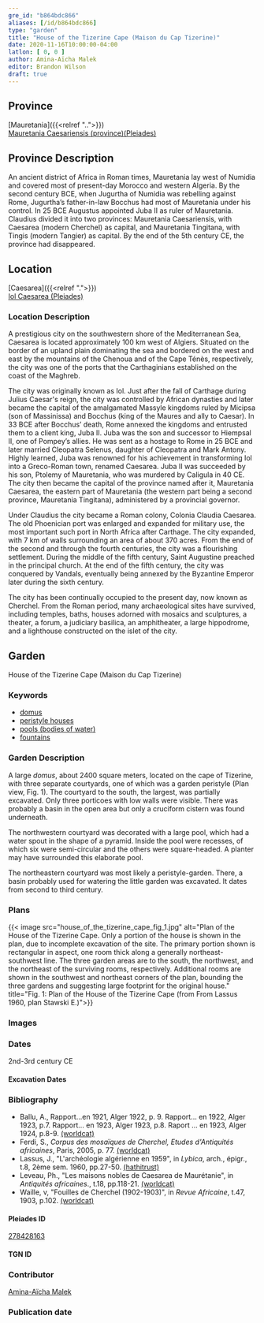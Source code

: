 ```yaml
---
gre_id: "b864bdc866"
aliases: [/id/b864bdc866]
type: "garden"
title: "House of the Tizerine Cape (Maison du Cap Tizerine)"
date: 2020-11-16T10:00:00-04:00
latlon: [ 0, 0 ]
author: Amina-Aïcha Malek
editor: Brandon Wilson
draft: true
---
```


## Province

[Mauretania]({{<relref "..">}}) \
[Mauretania Caesariensis (province)(Pleiades)](https://pleiades.stoa.org/places/981532)

## Province Description

An ancient district of Africa in Roman times, Mauretania lay west of Numidia and covered most of present-day Morocco and western Algeria. By the second century BCE, when Jugurtha of Numidia was rebelling against Rome, Jugurtha’s father-in-law Bocchus had most of Mauretania under his control. In 25 BCE Augustus appointed Juba II as ruler of Mauretania. Claudius divided it into two provinces: Mauretania Caesariensis, with Caesarea (modern Cherchel) as capital, and Mauretania Tingitana, with Tingis (modern Tangier) as capital. By the end of the 5th century CE, the province had disappeared.

## Location

[Caesarea]({{<relref ".">}}) \
[Iol Caesarea (Pleiades)](https://pleiades.stoa.org/places/295279)

### Location Description

A prestigious city on the southwestern shore of the Mediterranean Sea, Caesarea is located approximately 100 km west of Algiers. Situated on the border of an upland plain dominating the sea and bordered on the west and east by the mountains of the Chenoua and of the Cape Ténès, respectively, the city was one of the ports that the Carthaginians established on the coast of the Maghreb.

The city was originally known as Iol. Just after the fall of Carthage during Julius Caesar's reign, the city was controlled by African dynasties and later became the capital of the amalgamated Massyle kingdoms ruled by Micipsa (son of Massinissa) and Bocchus (king of the Maures and ally to Caesar). In 33 BCE after Bocchus’ death, Rome annexed the kingdoms and entrusted them to a client king, Juba II. Juba was the son and successor to Hiempsal II, one of Pompey’s allies. He was sent as a hostage to Rome in 25 BCE and later married Cleopatra Selenus, daughter of Cleopatra and Mark Antony. Highly learned, Juba was renowned for his achievement in transforming Iol into a Greco-Roman town, renamed Caesarea. Juba II was succeeded by his son, Ptolemy of Mauretania, who was murdered by Caligula in 40 CE. The city then became the capital of the province named after it, Mauretania Caesarea, the eastern part of Mauretania (the western part being a second province, Mauretania Tingitana), administered by a provincial governor.

Under Claudius the city became a Roman colony, Colonia Claudia Caesarea. The old Phoenician port was enlarged and expanded for military use, the most important such port in North Africa after Carthage. The city expanded, with 7 km of walls surrounding an area of about 370 acres. From the end of the second and through the fourth centuries, the city was a flourishing settlement. During the middle of the fifth century, Saint Augustine preached in the principal church. At the end of the fifth century, the city was conquered by Vandals, eventually being annexed by the Byzantine Emperor later during the sixth century.

The city has been continually occupied to the present day, now known as Cherchel. From the Roman period, many archaeological sites have survived, including temples, baths, houses adorned with mosaics and sculptures, a theater, a forum, a judiciary basilica, an amphitheater, a large hippodrome, and a lighthouse constructed on the islet of the city.

<!--## Sublocation-->

<!--### Sublocation Description-->

## Garden

House of the Tizerine Cape (Maison du Cap Tizerine)

### Keywords

- [domus](http://vocab.getty.edu/page/aat/300005506)
- [peristyle houses](http://vocab.getty.edu/page/aat/300005452)
- [pools (bodies of water)](http://vocab.getty.edu/page/aat/300008692)
- [fountains](http://vocab.getty.edu/page/aat/300006179)

### Garden Description

A large *domus*, about 2400 square meters, located on the cape of Tizerine, with three separate courtyards, one of which was a garden peristyle (Plan view, Fig. 1). The courtyard to the south, the largest, was partially excavated. Only three porticoes with low walls were visible.  There was probably a basin in the open area but only a cruciform cistern was found underneath.

The northwestern courtyard was decorated with a large pool, which had a water spout in the shape of a pyramid.  Inside the pool were recesses, of which six were semi-circular and the others were square-headed. A planter may have surrounded this elaborate pool.

The northeastern courtyard was most likely a peristyle-garden.  There, a basin probably used for watering the little garden was excavated. It dates from second to third century.

### Plans

{{< image src="house_of_the_tizerine_cape_fig_1.jpg" alt="Plan of the House of the Tizerine Cape. Only a portion of the house is shown in the plan, due to incomplete excavation of the site. The primary portion shown is rectangular in aspect, one room thick along a generally northeast-southwest line. The three garden areas are to the south, the northwest, and the northeast of the surviving rooms, respectively. Additional rooms are shown in the southwest and northeast corners of the plan, bounding the three gardens and suggesting large footprint for the original house." title="Fig. 1: Plan of the House of the Tizerine Cape (from From Lassus 1960, plan  Stawski E.)">}}

### Images

### Dates
2nd-3rd century CE
#### Excavation Dates

### Bibliography
* Ballu, A., Rapport...en 1921, Alger 1922, p. 9. Rapport... en 1922, Alger 1923, p.7. Rapport... en 1923, Alger 1923, p.8. Raport ... en 1923, Alger 1924, p.8-9. [(worldcat)](http://www.worldcat.org/oclc/876517484)
* Ferdi, S., *Corpus des mosaïques de Cherchel, Etudes d'Antiquités africaines*, Paris, 2005, p. 77. [(worldcat)](http://www.worldcat.org/oclc/1006126274)
* Lassus, J., "L'archéologie algérienne en 1959", in *Lybica*, arch., épigr., t.8, 2ème sem. 1960, pp.27-50. [(hathitrust)](https://catalog.hathitrust.org/Record/008568139)
* Leveau, Ph., "Les maisons nobles de Caesarea de Maurétanie", in *Antiquités africaines*., t.18, pp.118-21. [(worldcat)](http://www.worldcat.org/oclc/1014614344)
* Waille, v, "Fouilles de Cherchel (1902-1903)", in *Revue Africaine*, t.47, 1903, p.102. [(worldcat)](http://www.worldcat.org/oclc/690766053)

#### Pleiades ID

[278428163](https://pleiades.stoa.org/places/278428163)

#### TGN ID

### Contributor

[Amina-Aïcha Malek](http://worldcat.org/identities/lccn-n2012075871/)

### Publication date

<!--07 July 2020-->

<!--### Related articles-->

<!-- Links to other related articles. Leave blank for now -->
